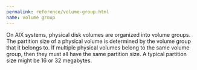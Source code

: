```yaml
---
permalink: reference/volume-group.html
name: volume group
---
```


On AIX systems, physical disk volumes are organized into volume groups. The partition size of a physical volume is determined by the volume group that it belongs to. If multiple physical volumes belong to the same volume group, then they must all have the same partition size. A typical partition size might be 16 or 32 megabytes.